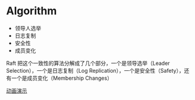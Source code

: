 # Algorithm

* 领导人选举
* 日志复制
* 安全性
* 成员变化

Raft 把这个一致性的算法分解成了几个部分，一个是领导选举（Leader Selection），一个是日志复制（Log Replication），一个是安全性（Safety），还有一个是成员变化（Membership Changes）

[动画演示](http://thesecretlivesofdata.com/raft/)


